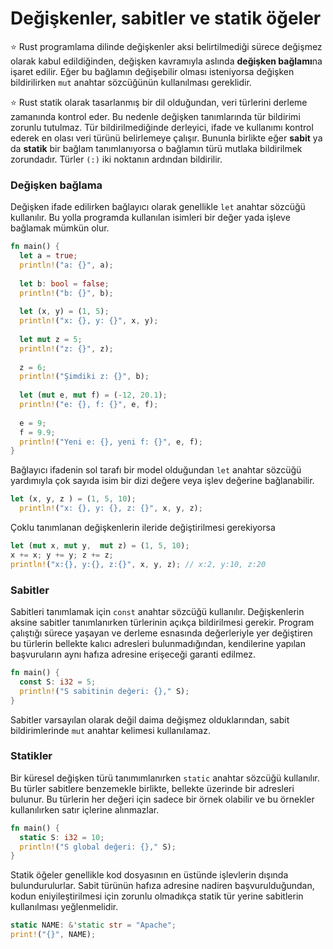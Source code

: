 # Değişkenler, sabitler ve statik öğeler
⭐️ Rust programlama dilinde değişkenler aksi belirtilmediği sürece değişmez olarak kabul edildiğinden, değişken kavramıyla aslında **değişken bağlamı**na işaret edilir. Eğer bu bağlamın değişebilir olması isteniyorsa değişken bildirilirken `mut` anahtar sözcüğünün kullanılması gereklidir.

⭐️ Rust statik olarak tasarlanmış bir dil olduğundan, veri türlerini derleme zamanında kontrol eder. Bu nedenle değişken tanımlarında tür bildirimi zorunlu tutulmaz. Tür bildirilmediğinde derleyici, ifade ve kullanımı kontrol ederek en olası veri türünü belirlemeye çalışır. 
Bununla birlikte eğer **sabit** ya da **statik** bir bağlam tanımlanıyorsa o bağlamın türü mutlaka bildirilmek zorundadır. Türler `(:)` iki noktanın ardından bildirilir. 

### Değişken bağlama
Değişken ifade edilirken bağlayıcı olarak genellikle `let` anahtar sözcüğü kullanılır. Bu yolla programda kullanılan isimleri bir değer yada işleve bağlamak mümkün olur. 

```Rust
fn main() {
  let a = true; 
  println!("a: {}", a);
  
  let b: bool = false; 
  println!("b: {}", b);
  
  let (x, y) = (1, 5); 
  println!("x: {}, y: {}", x, y);
  
  let mut z = 5; 
  println!("z: {}", z);
  
  z = 6;
  println!("Şimdiki z: {}", b);
  
  let (mut e, mut f) = (-12, 20.1);
  println!("e: {}, f: {}", e, f);
  
  e = 9;
  f = 9.9;
  println!("Yeni e: {}, yeni f: {}", e, f);
}
````

Bağlayıcı ifadenin sol tarafı bir model olduğundan `let` anahtar sözcüğü yardımıyla çok sayıda isim bir dizi değere veya işlev değerine bağlanabilir.

```Rust
let (x, y, z ) = (1, 5, 10); 
  println!("x: {}, y: {}, z: {}", x, y, z);
````
Çoklu tanımlanan değişkenlerin ileride değiştirilmesi gerekiyorsa
```Rust
let (mut x, mut y,  mut z) = (1, 5, 10);
x += x; y += y; z += z;
println!("x:{}, y:{}, z:{}", x, y, z); // x:2, y:10, z:20
````
### Sabitler

Sabitleri tanımlamak için `const` anahtar sözcüğü kullanılır. Değişkenlerin aksine sabitler tanımlanırken türlerinin açıkça bildirilmesi gerekir. 
Program çalıştığı sürece yaşayan ve derleme esnasında değerleriyle yer değiştiren bu türlerin bellekte kalıcı adresleri bulunmadığından, kendilerine yapılan  başvuruların aynı hafıza adresine erişeceği garanti edilmez.

```Rust
fn main() {
  const S: i32 = 5;
  println!("S sabitinin değeri: {}," S);
}
````
Sabitler varsayılan olarak değil daima değişmez olduklarından, sabit bildirimlerinde `mut` anahtar kelimesi kullanılamaz.

### Statikler

Bir küresel değişken türü tanımımlanırken `static` anahtar sözcüğü kullanılır. Bu türler sabitlere benzemekle birlikte, bellekte üzerinde bir adresleri bulunur. Bu türlerin her değeri için sadece bir örnek olabilir ve bu örnekler kullanılırken satır içlerine alınmazlar.

```Rust
fn main() {
  static S: i32 = 10;
  println!("S global değeri: {}," S);
}
````
Statik öğeler genellikle kod dosyasının en üstünde işlevlerin dışında bulundurulurlar. Sabit türünün hafıza adresine nadiren başvurulduğundan, kodun eniyileştirilmesi için zorunlu olmadıkça statik tür yerine sabitlerin kullanılması yeğlenmelidir.
```Rust
static NAME: &'static str = "Apache";
print!("{}", NAME);
````

